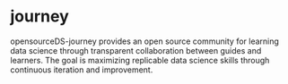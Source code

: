 # journey
opensourceDS-journey provides an open source community for learning data science through transparent collaboration between guides and learners. The goal is maximizing replicable data science skills through continuous iteration and improvement.
